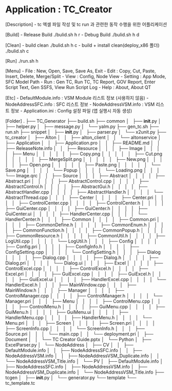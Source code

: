 # Application : TC_Creator
[Description]
    - tc 엑셀 파일 작성 및 tc run 과 관련한 동작 수행을 위한 어플리케이션


[Build]
    - Release Build
        ./bulid.sh h r
    - Debug Build
        ./bulid.sh h d


[Clean]
    - build clean
        ./bulid.sh h c
    - build + install clean(deploy_x86 폴더)
        ./bulid.sh c


[Run]
    ./run.sh h


[Menu]
    - File : New, Open, Save, Save As, Exit
    - Edit : Copy, Cut, Paste, Insert, Delete, Merge/Split
    - View : Config, Node View
    - Setting : App Mode, SFC Model Path
    - Run : Gen  TC, Run TC, TC Report, GOV Report, Enter Script Text, Gen SSFS, View Run Script Log
    - Help : About, About QT


[Etc]
    - DefaultModule.info : VSM Module 리스트 정보 (사용하지 않음)
    - NodeAddressSFC.info : SFC 리스트 정보
    - NodeAddressVSM.info : VSM 리스트 정보
    - Application.ini : Config 설정 파일 (앱 실행시 자동 생성)


[Folder]
    .
    ├── TC_Generator
    ├── build.sh
    ├── common
    │   ├── __init__.py
    │   ├── helper.py
    │   ├── message.py
    │   └── yalm.py
    ├── gen_tc.sh
    ├── run.sh
    ├── snippet
    │   ├── __init__.py
    │   ├── parser.py
    │   └── x2unit.py
    ├── tc_creator
    │   ├── Alton
    │   │   ├── alton_client
    │   │   └── altonservice
    │   ├── Application
    │   │   ├── Application.pro
    │   │   ├── README.md
    │   │   ├── ReleaseNote.info
    │   │   ├── Resource
    │   │   │   ├── Image
    │   │   │   │   ├── Menu
    │   │   │   │   │   ├── Copy.png
    │   │   │   │   │   ├── Cut.png
    │   │   │   │   │   ├── MergeSplit.png
    │   │   │   │   │   ├── New.png
    │   │   │   │   │   ├── Open.png
    │   │   │   │   │   ├── Paste.png
    │   │   │   │   │   └── Save.png
    │   │   │   │   └── Popup
    │   │   │   │       └── Loading.png
    │   │   │   └── Image.qrc
    │   │   ├── Source
    │   │   │   ├── Abstract
    │   │   │   │   ├── Abstract.pri
    │   │   │   │   ├── AbstractControl.cpp
    │   │   │   │   ├── AbstractControl.h
    │   │   │   │   ├── AbstractGui.h
    │   │   │   │   ├── AbstractHandler.cpp
    │   │   │   │   ├── AbstractHandler.h
    │   │   │   │   └── AbstractThread.cpp
    │   │   │   ├── Center
    │   │   │   │   ├── Center.pri
    │   │   │   │   ├── ControlCenter.cpp
    │   │   │   │   ├── ControlCenter.h
    │   │   │   │   ├── GuiCenter.cpp
    │   │   │   │   ├── GuiCenter.h
    │   │   │   │   ├── GuiCenter.ui
    │   │   │   │   ├── HandlerCenter.cpp
    │   │   │   │   └── HandlerCenter.h
    │   │   │   ├── Common
    │   │   │   │   ├── Common.pri
    │   │   │   │   ├── CommonDefine.h
    │   │   │   │   ├── CommonEnum.h
    │   │   │   │   ├── CommonFunction.h
    │   │   │   │   ├── CommonPopup.h
    │   │   │   │   ├── CommonResource.h
    │   │   │   │   ├── CommonUtil.h
    │   │   │   │   ├── LogUtil.cpp
    │   │   │   │   └── LogUtil.h
    │   │   │   ├── Config
    │   │   │   │   ├── Config.pri
    │   │   │   │   ├── ConfigInfo.h
    │   │   │   │   ├── ConfigSetting.cpp
    │   │   │   │   └── ConfigSetting.h
    │   │   │   ├── Dialog
    │   │   │   │   ├── Dialog.cpp
    │   │   │   │   ├── Dialog.h
    │   │   │   │   ├── Dialog.pri
    │   │   │   │   └── Dialog.ui
    │   │   │   ├── Excel
    │   │   │   │   ├── ControlExcel.cpp
    │   │   │   │   ├── ControlExcel.h
    │   │   │   │   ├── Excel.pri
    │   │   │   │   ├── GuiExcel.cpp
    │   │   │   │   ├── GuiExcel.h
    │   │   │   │   ├── GuiExcel.ui
    │   │   │   │   ├── HandlerExcel.cpp
    │   │   │   │   └── HandlerExcel.h
    │   │   │   ├── MainWindow.cpp
    │   │   │   ├── MainWindow.h
    │   │   │   ├── Manager
    │   │   │   │   ├── ControlManager.cpp
    │   │   │   │   ├── ControlManager.h
    │   │   │   │   └── Manager.pri
    │   │   │   ├── Menu
    │   │   │   │   ├── ControlMenu.cpp
    │   │   │   │   ├── ControlMenu.h
    │   │   │   │   ├── GuiMenu.cpp
    │   │   │   │   ├── GuiMenu.h
    │   │   │   │   ├── GuiMenu.ui
    │   │   │   │   ├── HandlerMenu.cpp
    │   │   │   │   ├── HandlerMenu.h
    │   │   │   │   └── Menu.pri
    │   │   │   ├── Screen
    │   │   │   │   ├── Screen.pri
    │   │   │   │   ├── ScreenInfo.cpp
    │   │   │   │   └── ScreenInfo.h
    │   │   │   ├── Source.pri
    │   │   │   └── main.cpp
    │   │   └── deployment.pri
    │   ├── Document
    │   │   └── TC Creator Guide.pptx
    │   └── Python
    │       ├── ExcelParser.py
    │       └── NodeAddress
    │           ├── CV
    │           │   ├── DefaultModule.info
    │           │   ├── NodeAddressSFC.info
    │           │   ├── NodeAddressVSM.info
    │           │   ├── NodeAddressVSM_Duplicate.info
    │           │   └── NodeAddressVSM_Title.info
    │           └── PV
    │               ├── DefaultModule.info
    │               ├── NodeAddressSFC.info
    │               ├── NodeAddressVSM.info
    │               ├── NodeAddressVSM_Duplicate.info
    │               └── NodeAddressVSM_Title.info
    ├── tcgen
    │   ├── __init__.py
    │   └── generator.py
    └── template
        └── tc_template.tc